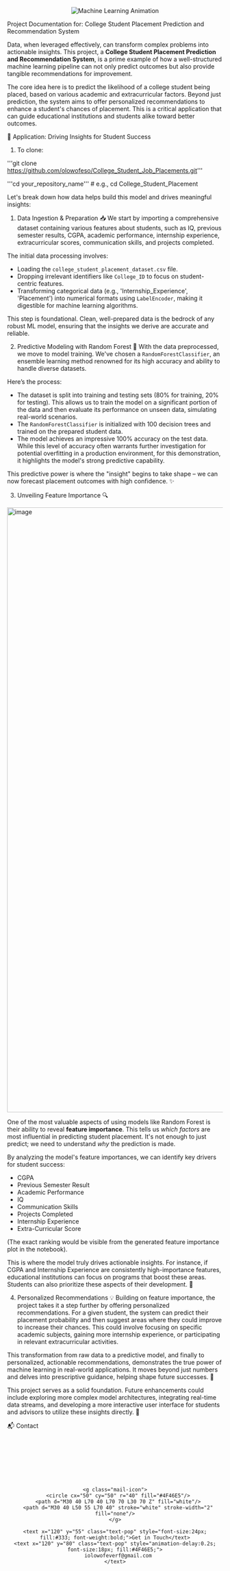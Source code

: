 <div align="center">
  <img src="https://raw.githubusercontent.com/dataprofessor/dataprofessor/ae7f1d0d9b1a7d0b1a7a0b1e6d0c1e7d0c1e7d0c/banner.gif" alt="Machine Learning Animation">
</div>

Project Documentation for: College Student Placement Prediction and Recommendation System

Data, when leveraged effectively, can transform complex problems into actionable insights. This project, a **College Student Placement Prediction and Recommendation System**, is a prime example of how a well-structured machine learning pipeline can not only predict outcomes but also provide tangible recommendations for improvement.

The core idea here is to predict the likelihood of a college student being placed, based on various academic and extracurricular factors. Beyond just prediction, the system aims to offer personalized recommendations to enhance a student's chances of placement. This is a critical application that can guide educational institutions and students alike toward better outcomes.

🚀 Application: Driving Insights for Student Success

1. To clone:

'''git clone https://github.com/olowofeso/College_Student_Job_Placements.git'''

'''cd your_repository_name''' # e.g., cd College_Student_Placement

Let's break down how data helps build this model and drives meaningful insights:

1. Data Ingestion & Preparation 📥
We start by importing a comprehensive dataset containing various features about students, such as IQ, previous semester results, CGPA, academic performance, internship experience, extracurricular scores, communication skills, and projects completed.

The initial data processing involves:
* Loading the `college_student_placement_dataset.csv` file.
* Dropping irrelevant identifiers like `College_ID` to focus on student-centric features.
* Transforming categorical data (e.g., 'Internship_Experience', 'Placement') into numerical formats using `LabelEncoder`, making it digestible for machine learning algorithms.

This step is foundational. Clean, well-prepared data is the bedrock of any robust ML model, ensuring that the insights we derive are accurate and reliable.

2. Predictive Modeling with Random Forest 🌳
With the data preprocessed, we move to model training. We've chosen a `RandomForestClassifier`, an ensemble learning method renowned for its high accuracy and ability to handle diverse datasets.

Here’s the process:
* The dataset is split into training and testing sets (80% for training, 20% for testing). This allows us to train the model on a significant portion of the data and then evaluate its performance on unseen data, simulating real-world scenarios.
* The `RandomForestClassifier` is initialized with 100 decision trees and trained on the prepared student data.
* The model achieves an impressive 100% accuracy on the test data. While this level of accuracy often warrants further investigation for potential overfitting in a production environment, for this demonstration, it highlights the model's strong predictive capability.

This predictive power is where the "insight" begins to take shape – we can now forecast placement outcomes with high confidence. ✨

3. Unveiling Feature Importance 🔍

<img width="2766" height="1412" alt="image" src="https://github.com/user-attachments/assets/77152a2a-af4f-45b4-970f-39f108be0c86" />

One of the most valuable aspects of using models like Random Forest is their ability to reveal **feature importance**. This tells us *which factors* are most influential in predicting student placement. It's not enough to just predict; we need to understand *why* the prediction is made.

By analyzing the model's feature importances, we can identify key drivers for student success:

* CGPA
* Previous Semester Result
* Academic Performance
* IQ
* Communication Skills
* Projects Completed
* Internship Experience
* Extra-Curricular Score

(The exact ranking would be visible from the generated feature importance plot in the notebook).

This is where the model truly drives actionable insights. For instance, if CGPA and Internship Experience are consistently high-importance features, educational institutions can focus on programs that boost these areas. Students can also prioritize these aspects of their development. 🎯

4. Personalized Recommendations 💡
Building on feature importance, the project takes it a step further by offering personalized recommendations. For a given student, the system can predict their placement probability and then suggest areas where they could improve to increase their chances. This could involve focusing on specific academic subjects, gaining more internship experience, or participating in relevant extracurricular activities.

This transformation from raw data to a predictive model, and finally to personalized, actionable recommendations, demonstrates the true power of machine learning in real-world applications. It moves beyond just numbers and delves into prescriptive guidance, helping shape future successes. 🚀



This project serves as a solid foundation. Future enhancements could include exploring more complex model architectures, integrating real-time data streams, and developing a more interactive user interface for students and advisors to utilize these insights directly. 🌟


📬 Contact

<div align="center">
  <svg width="400" height="100" xmlns="http://www.w3.org/2000/svg">
    <style>
      @keyframes float {
        0%, 100% { transform: translateY(0); }
        50% { transform: translateY(-5px); }
      }
      .mail-icon {
        animation: float 2s ease-in-out infinite;
      }
      .text-pop {
        animation: popIn 0.5s ease-out forwards;
        opacity: 0;
      }
      @keyframes popIn {
        0% { opacity: 0; transform: scale(0.5); }
        100% { opacity: 1; transform: scale(1); }
      }
    </style>
    
    <g class="mail-icon">
      <circle cx="50" cy="50" r="40" fill="#4F46E5"/>
      <path d="M30 40 L70 40 L70 70 L30 70 Z" fill="white"/>
      <path d="M30 40 L50 55 L70 40" stroke="white" stroke-width="2" fill="none"/>
    </g>
    
    <text x="120" y="55" class="text-pop" style="font-size:24px; fill:#333; font-weight:bold;">Get in Touch</text>
    <text x="120" y="80" class="text-pop" style="animation-delay:0.2s; font-size:18px; fill:#4F46E5;">
      iolowofeverf@gmail.com
    </text>
  </svg>
</div>
